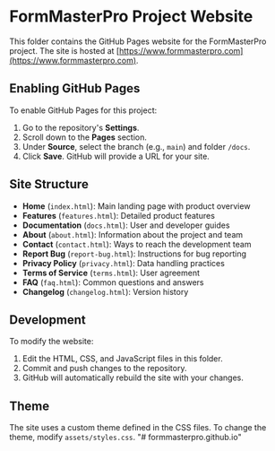 # FormMasterPro Project Website

This folder contains the GitHub Pages website for the FormMasterPro project. The site is hosted at [https://www.formmasterpro.com](https://www.formmasterpro.com).

## Enabling GitHub Pages

To enable GitHub Pages for this project:

1. Go to the repository's **Settings**.
2. Scroll down to the **Pages** section.
3. Under **Source**, select the branch (e.g., `main`) and folder `/docs`.
4. Click **Save**. GitHub will provide a URL for your site.

## Site Structure

- **Home** (`index.html`): Main landing page with product overview
- **Features** (`features.html`): Detailed product features
- **Documentation** (`docs.html`): User and developer guides
- **About** (`about.html`): Information about the project and team
- **Contact** (`contact.html`): Ways to reach the development team
- **Report Bug** (`report-bug.html`): Instructions for bug reporting
- **Privacy Policy** (`privacy.html`): Data handling practices
- **Terms of Service** (`terms.html`): User agreement
- **FAQ** (`faq.html`): Common questions and answers
- **Changelog** (`changelog.html`): Version history

## Development

To modify the website:

1. Edit the HTML, CSS, and JavaScript files in this folder.
2. Commit and push changes to the repository.
3. GitHub will automatically rebuild the site with your changes.

## Theme

The site uses a custom theme defined in the CSS files. To change the theme, modify `assets/styles.css`.
"# formmasterpro.github.io" 
